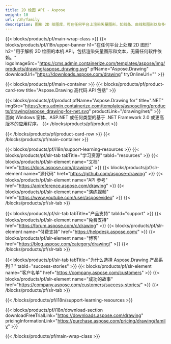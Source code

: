 ```yaml
---
title: 2D 绘图 API - Aspose
weight: 10
url: /zh/family
description: 图形 2D 绘图库，可在任何平台上渲染矢量图形，如线条、曲线和图形以及多样式文本
---
```


{{< blocks/products/pf/main-wrap-class >}}
{{< blocks/products/pf/i18n/upper-banner h1="在任何平台上处理 2D 图形" h2="用于解析 2D 绘图的本机 API，包括渲染矢量图形和文本，无需任何软件依赖。" logoImageSrc="https://cms.admin.containerize.com/templates/aspose/img/products/drawing/aspose_drawing.svg" pfName="Aspose.Drawing" downloadUrl="https://downloads.aspose.com/drawing" tryOnlineUrl="" >}}

{{< blocks/products/pf/main-container >}}
{{< blocks/products/pf/product-card-row title="Aspose.Drawing 高代码 API 包括" >}}

{{< blocks/products/pf/product pfName="Aspose.Drawing for" title=".NET" imgSrc="https://cms.admin.containerize.com/templates/aspose/img/products/drawing/aspose_drawing-for-net.svg" productLink="/drawing/net/" >}}
面向 Windows 窗体、ASP.NET 或任何类型的基于 .NET Framework 2.0 或更高版本的应用程序。
{{< /blocks/products/pf/product >}}

{{< /blocks/products/pf/product-card-row >}}
{{< /blocks/products/pf/main-container >}}

{{< blocks/products/pf/i18n/support-learning-resources >}}
{{< blocks/products/pf/slr-tab tabTitle="学习资源" tabId="resources" >}}
{{< blocks/products/pf/slr-element name="文档" href="https://docs.aspose.com/drawing/" >}}
{{< blocks/products/pf/slr-element name="源代码" href="https://github.com/aspose-drawing" >}}
{{< blocks/products/pf/slr-element name="API 参考" href="https://apireference.aspose.com/drawing" >}}
{{< blocks/products/pf/slr-element name="演练视频" href="https://www.youtube.com/user/asposevideo" >}}
{{< /blocks/products/pf/slr-tab >}}

{{< blocks/products/pf/slr-tab tabTitle="产品支持" tabId="support" >}}
{{< blocks/products/pf/slr-element name="免费支持" href="https://forum.aspose.com/c/drawing" >}}
{{< blocks/products/pf/slr-element name="付费支持" href="https://helpdesk.aspose.com/" >}}
{{< blocks/products/pf/slr-element name="博客" href="https://blog.aspose.com/category/drawing/" >}}
{{< /blocks/products/pf/slr-tab >}}

{{< blocks/products/pf/slr-tab tabTitle="为什么选择 Aspose.Drawing 产品系列？" tabId="success-stories" >}}
{{< blocks/products/pf/slr-element name="客户名单" href="https://company.aspose.com/customers" >}}
{{< blocks/products/pf/slr-element name="成功的故事" href="https://company.aspose.com/customers/success-stories/" >}}
{{< /blocks/products/pf/slr-tab >}}

{{< /blocks/products/pf/i18n/support-learning-resources >}}

{{< blocks/products/pf/i18n/download-section downloadFreeTrialLink="https://downloads.aspose.com/drawing" pricingInformationLink="https://purchase.aspose.com/pricing/drawing/family" >}}

{{< /blocks/products/pf/main-wrap-class >}}